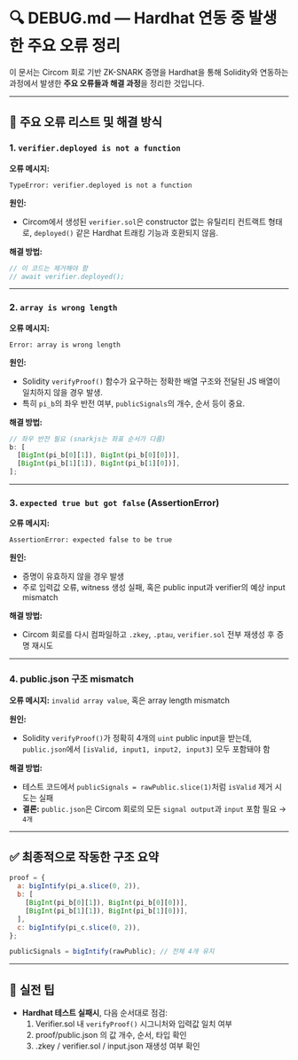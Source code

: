 # 🔍 DEBUG.md — Hardhat 연동 중 발생한 주요 오류 정리

이 문서는 Circom 회로 기반 ZK-SNARK 증명을 Hardhat을 통해 Solidity와 연동하는 과정에서 발생한 **주요 오류들과 해결 과정**을 정리한 것입니다.

---

## 🧨 주요 오류 리스트 및 해결 방식

### 1. `verifier.deployed is not a function`

**오류 메시지:**

```
TypeError: verifier.deployed is not a function
```

**원인:**

- Circom에서 생성된 `verifier.sol`은 constructor 없는 유틸리티 컨트랙트 형태로, `deployed()` 같은 Hardhat 트래킹 기능과 호환되지 않음.

**해결 방법:**

```js
// 이 코드는 제거해야 함
// await verifier.deployed();
```

---

### 2. `array is wrong length`

**오류 메시지:**

```
Error: array is wrong length
```

**원인:**

- Solidity `verifyProof()` 함수가 요구하는 정확한 배열 구조와 전달된 JS 배열이 일치하지 않을 경우 발생.
- 특히 `pi_b`의 좌우 반전 여부, `publicSignals`의 개수, 순서 등이 중요.

**해결 방법:**

```js
// 좌우 반전 필요 (snarkjs는 좌표 순서가 다름)
b: [
  [BigInt(pi_b[0][1]), BigInt(pi_b[0][0])],
  [BigInt(pi_b[1][1]), BigInt(pi_b[1][0])],
];
```

---

### 3. `expected true but got false` (AssertionError)

**오류 메시지:**

```
AssertionError: expected false to be true
```

**원인:**

- 증명이 유효하지 않을 경우 발생
- 주로 입력값 오류, witness 생성 실패, 혹은 public input과 verifier의 예상 input mismatch

**해결 방법:**

- Circom 회로를 다시 컴파일하고 `.zkey`, `.ptau`, `verifier.sol` 전부 재생성 후 증명 재시도

---

### 4. public.json 구조 mismatch

**오류 메시지:** `invalid array value`, 혹은 array length mismatch

**원인:**

- Solidity `verifyProof()`가 정확히 4개의 `uint` public input을 받는데, `public.json`에서 `[isValid, input1, input2, input3]` 모두 포함돼야 함

**해결 방법:**

- 테스트 코드에서 `publicSignals = rawPublic.slice(1)`처럼 `isValid` 제거 시도는 실패
- **결론:** `public.json`은 Circom 회로의 모든 `signal output`과 `input` 포함 필요 → `4개`

---

## ✅ 최종적으로 작동한 구조 요약

```js
proof = {
  a: bigIntify(pi_a.slice(0, 2)),
  b: [
    [BigInt(pi_b[0][1]), BigInt(pi_b[0][0])],
    [BigInt(pi_b[1][1]), BigInt(pi_b[1][0])],
  ],
  c: bigIntify(pi_c.slice(0, 2)),
};

publicSignals = bigIntify(rawPublic); // 전체 4개 유지
```

---

## 🧠 실전 팁

- **Hardhat 테스트 실패시**, 다음 순서대로 점검:
  1. Verifier.sol 내 `verifyProof()` 시그니처와 입력값 일치 여부
  2. proof/public.json 의 값 개수, 순서, 타입 확인
  3. .zkey / verifier.sol / input.json 재생성 여부 확인
